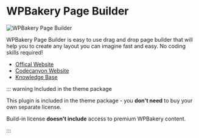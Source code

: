 # WPBakery Page Builder

![WPBakery Page Builder](/omnis-docs/images/plugins/wpbakery.jpg)

WPBakery Page Builder is easy to use drag and drop page builder that will help you to create any layout you can imagine fast and easy. No coding skills required!

- [Offical Website](https://wpbakery.com/)
- [Codecanyon Website](https://codecanyon.net/item/visual-composer-page-builder-for-wordpress/242431?ref=LeopardThemes)
- [Knowledge Base](https://kb.wpbakery.com/)

::: warning Included in the theme package

This plugin is included in the theme package - you **don't need** to buy your own separate license.

Build-in license **doesn't include** access to premium WPBakery content.

:::